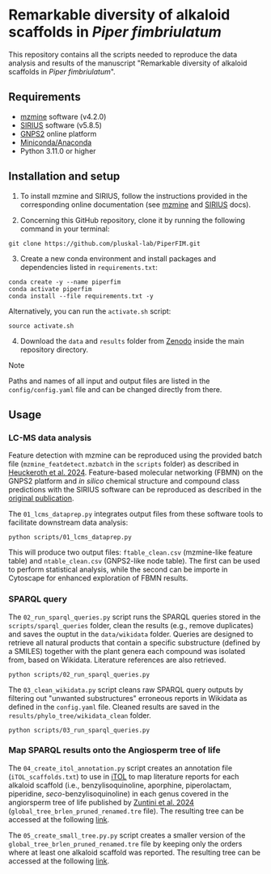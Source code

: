 # Remarkable diversity of alkaloid scaffolds in *Piper fimbriulatum*
This repository contains all the scripts needed to reproduce the data analysis and results of the manuscript "Remarkable diversity of alkaloid scaffolds in *Piper fimbriulatum*". <!-- Add bioRchive DOI -->

## Requirements
- [mzmine](https://mzio.io/mzmine-news/) software (v4.2.0)
- [SIRIUS](https://bio.informatik.uni-jena.de/software/sirius/) software (v5.8.5)
- [GNPS2](https://gnps2.org/homepage) online platform
- [Miniconda/Anaconda](https://docs.conda.io/projects/conda/en/latest/user-guide/install/index.html)
- Python 3.11.0 or higher


## Installation and setup
1. To install mzmine and SIRIUS, follow the instructions provided in the corresponding online documentation (see [mzmine](https://mzmine.github.io/mzmine_documentation/index.html) and [SIRIUS](https://boecker-lab.github.io/docs.sirius.github.io/) docs).

2. Concerning this GitHub repository, clone it by running the following command in your terminal:
~~~
git clone https://github.com/pluskal-lab/PiperFIM.git
~~~

3. Create a new conda environment and install packages and dependencies listed in `requirements.txt`:
~~~
conda create -y --name piperfim
conda activate piperfim
conda install --file requirements.txt -y
~~~

Alternatively, you can run the `activate.sh` script:
~~~
source activate.sh
~~~

4. Download the `data` and `results` folder from [Zenodo](https://zenodo.org/records/14337379) inside the main repository directory.

> [!NOTE]
> Paths and names of all input and output files are listed in the `config/config.yaml` file and can be changed directly from there.

## Usage
### LC-MS data analysis
Feature detection with mzmine can be reproduced using the provided batch file (`mzmine_featdetect.mzbatch` in the `scripts` folder) as described in [Heuckeroth et al. 2024](https://www.nature.com/articles/s41596-024-00996-y). Feature-based molecular networking (FBMN) on the GNPS2 platform and _in silico_ chemical structure and compound class predictions with the SIRIUS software can be reproduced as described in the [original publication](bioRchive_DOI). 


The `01_lcms_dataprep.py` integrates output files from these software tools to facilitate downstream data analysis:
~~~
python scripts/01_lcms_dataprep.py
~~~
This will produce two output files: `ftable_clean.csv` (mzmine-like feature table) and `ntable_clean.csv` (GNPS2-like node table). The first can be used to perform statistical analysis, while the second can be importe in Cytoscape for enhanced exploration of FBMN results.


### SPARQL query
The `02_run_sparql_queries.py` script runs the SPARQL queries stored in the `scripts/sparql_queries` folder, clean the results (e.g., remove duplicates) and saves the ouptut in the `data/wikidata` folder. Queries are designed to retrieve all natural products that contain a specific substructure (defined by a SMILES) together with the plant genera each compound was isolated from, based on Wikidata. Literature references are also retrieved.
~~~
python scripts/02_run_sparql_queries.py
~~~

The `03_clean_wikidata.py` script cleans raw SPARQL query outputs by filtering out "unwanted substructures" erroneous reports in Wikidata as defined in the `config.yaml` file. Cleaned results are saved in the `results/phylo_tree/wikidata_clean` folder.

~~~
python scripts/03_run_sparql_queries.py
~~~

### Map SPARQL results onto the Angiosperm tree of life
The `04_create_itol_annotation.py` script creates an annotation file (`iTOL_scaffolds.txt`) to use in [iTOL](https://itol.embl.de/) to map literature reports for each alkaloid scaffold (i.e., benzylisoquinoline, aporphine, piperolactam, piperidine, _seco_-benzylisoquinoline) in each genus covered in the angiorsperm tree of life published by [Zuntini et al. 2024](https://www.nature.com/articles/s41586-024-07324-0) (`global_tree_brlen_pruned_renamed.tre` file). The resulting tree can be accessed at the following [link](https://itol.embl.de/tree/14723112167277531728383616).

The `05_create_small_tree.py.py` script creates a smaller version of the `global_tree_brlen_pruned_renamed.tre` file by keeping only the orders where at least one alkaloid scaffold was reported. The resulting tree can be accessed at the following [link](https://itol.embl.de/tree/14723112167224931731658296).
